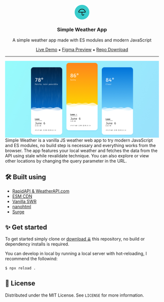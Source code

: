 <p align="center">
  <img src="img/favicon.svg" alt="Icon" width="48" height="48" align="center" />
  <h3 align="center">Simple Weather App</h3>
  <p align="center">A simple weather app made with ES modules and modern JavaScript</p>
  <p align="center">
  <a href="https://simpleweathr.surge.sh/" target="_blank" rel="noreferrer noopener">Live Demo</a>
  ⁕
  <a href="https://www.figma.com/file/hzTfN0x778NnRK2rVSbgPN/Simple-Weather?node-id=27%3A159" target="_blank" rel="noreferrer noopener">Figma Preview</a>
  ⁕
  <a href="https://github.com/fredoist/simple-weather/archive/refs/heads/main.zip" target="_blank" rel="noreferrer noopener">Repo Download</a>
  </p>
</p>

---

<img src=".github/app-preview.jpg" alt="Preview" align="center" />
Simple Weather is a vanilla JS weather web app to try modern JavaScript and ES modules, no build step is necessary and everything works from the browser.
The app features your local weather and fetches the data from the API using stale while revalidate technique. You can also explore or view other locations by changing the query parameter in the URL.

## 🛠 Built using

- [RapidAPI & WeatherAPI.com](https://rapidapi.com/weatherapi/api/weatherapi-com/)
- [ESM CDN](https://esm.sh)
- [Vanilla SWR](https://www.npmjs.com/package/vanilla-swr)
- [nanohtml](https://www.npmjs.com/package/nanohtml)
- [Surge](https://surge.sh)

## ✨ Get started

To get started simply clone or [download ⇊](https://github.com/fredoist/simple-weather/archive/refs/heads/main.zip) this repository, no build or dependency installs is required.

You can develop in local by running a local server with hot-reloading, I recommend the followind:

```sh
$ npx reload .
```

## 📄 License

Distributed under the MIT License. See `LICENSE` for more information.

